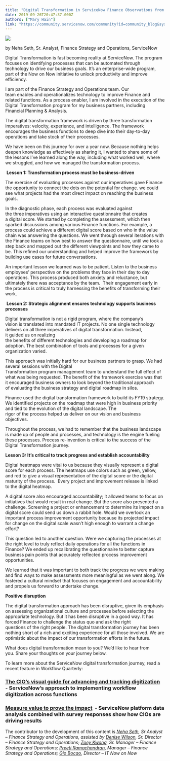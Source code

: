 ```yaml
---
title: "Digital Transformation in ServiceNow Finance Observations from the front lines"
date: 2019-09-26T20:47:37.000Z
authors: ["Mary Hain"]
link: "https://community.servicenow.com/community?id=community_blog&sys_id=6b78d7ba1b08cc58d01143f6fe4bcb9c"
---
```

<p style="text-align: left;"><strong><img style="max-width: 100%; max-height: 480px;" src="https://community.servicenow.com/48081f321b08cc58d01143f6fe4bcb4e.iix" /></strong></p>
<p>by Neha Seth, Sr. Analyst, Finance Strategy and Operations, ServiceNow </p>
<p>Digital Transformation is fast becoming reality at ServiceNow. The program focuses on identifying processes that can be automated through technology to drive our business goals. It’s an enterprise-wide program, part of the Now on Now initiative to unlock productivity and improve efficiency.  </p>
<p>I am part of the Finance Strategy and Operations team. Our team enables and operationalizes technology to improve Finance and related functions. As a process enabler, I am involved in the execution of the Digital Transformation program for my business partners, including Financial Planning &amp; Analysis.</p>
<p>The digital transformation framework is driven by three transformation imperatives: velocity, experience, and intelligence. The framework encourages the business functions to deep dive into their day-to-day operations and take stock of their processes.</p>
<p>We have been on this journey for over a year now. Because nothing helps deepen knowledge as effectively as sharing it, I wanted to share some of the lessons I’ve learned along the way, including what worked well, where we struggled, and how we managed the transformation process. </p>
<p> <strong>Lesson 1: Transformation process must be business-driven </strong></p>
<p>The exercise of evaluating processes against our imperatives gave Finance the opportunity to connect the dots on the potential for change. we could see what projects had the most direct impact on reaching the business goals.  </p>
<p>In the diagnostic phase, each process was evaluated against the three imperatives using an interactive questionnaire that creates a digital score. We started by completing the assessment, which then sparked discussions among various Finance functions. For example, a process could achieve a different digital score based on who in the value chain was answering the questions. We went through several iterations with the Finance teams on how best to answer the questionnaire, until we took a step back and mapped out the different viewpoints and how they came to be. This refined our understanding and helped improve the framework by building use cases for future conversations.</p>
<p>An important lesson we learned was to be patient. Listen to the business employees’ perspective on the problems they face in their day to day operations. This process produced both anxiety and reluctance, but ultimately there was acceptance by the team.  Their engagement early in the process is critical to truly harnessing the benefits of transforming their work.</p>
<p> <strong>Lesson 2: Strategic alignment ensures technology supports business processes</strong></p>
<p>Digital transformation is not a rigid program, where the company’s vision is translated into mandated IT projects. No one single technology delivers on all three imperatives of digital transformation. Instead, it guided us on realizing the benefits of different technologies and developing a roadmap for adoption. The best combination of tools and processes for a given organization varied. </p>
<p>This approach was initially hard for our business partners to grasp. We had several sessions with the Digital Transformation program management team to understand the full effect of what was being requested. The benefit of the framework exercise was that it encouraged business owners to look beyond the traditional approach of evaluating the business strategy and digital roadmap in silos.  </p>
<p>Finance used the digital transformation framework to build its FY19 strategy. We identified projects on the roadmap that were high in business priority and tied to the evolution of the digital landscape. The rigor of the process helped us deliver on our vision and business objectives. </p>
<p>Throughout the process, we had to remember that the business landscape is made up of people and processes, and technology is the engine fueling these processes. Process re-invention is critical to the success of the Digital Transformation journey.</p>
<p><strong>Lesson 3: It’s critical to track progress and establish accountability</strong></p>
<p>Digital heatmaps were vital to us because they visually represent a digital score for each process. The heatmaps use colors such as green, yellow, and red to give a visual representation of the digital score or the digital maturity of the process.  Every project and improvement release is linked to the digital heatmap.   </p>
<p>A digital score also encouraged accountability; it allowed teams to focus on initiatives that would result in real change. But the score also presented a challenge. Screening a project or enhancement to determine its impact on a digital score could send us down a rabbit hole. Would we overlook an important process improvement opportunity because its projected impact for change on the digital scale wasn’t high enough to warrant a change effort?  </p>
<p>This question led to another question. Were we capturing the processes at the right level to truly reflect daily operations for all the functions in Finance? We ended up recalibrating the questionnaire to better capture business pain points that accurately reflected process improvement opportunities. </p>
<p>We learned that it was important to both track the progress we were making and find ways to make assessments more meaningful as we went along. We fostered a cultural mindset that focuses on engagement and accountability and propels us forward to undertake change.</p>
<p><strong>Positive disruption</strong><strong> </strong></p>
<p>The digital transformation approach has been disruptive, given its emphasis on assessing organizational culture and processes before selecting the appropriate technology. But it has been disruptive in a good way. It has forced Finance to challenge the status quo and ask the right questions of the right people. The digital transformation journey has been nothing short of a rich and exciting experience for all those involved. We are optimistic about the impact of our transformation efforts in the future. </p>
<p>What does digital transformation mean to you? We’d like to hear from you. Share your thoughts on your journey below.   </p>
<p>To learn more about the ServiceNow digital transformation journey, read a recent feature in Workflow Quarterly:</p>
<h3><a href="https://workflow.servicenow.com/quarterly/issue/3/digitization-process-toolkit" rel="nofollow">The CIO’s visual guide for advancing and tracking digitization</a>  - ServiceNow’s approach to implementing workflow digitization across functions</h3>
<h3><a href="https://workflow.servicenow.com/quarterly/issue/3/benefits-of-digitization-automation/" rel="nofollow">Measure value to prove the impact</a>  - ServiceNow platform data analysis combined with survey responses show how CIOs are driving results</h3>
<p>The contributor to the development of this content is <em><u>Neha Seth</u>, Sr Analyst – Finance Strategy and Operations, assisted by <u>Denise Wilson</u>, Sr. Director – Finance Strategy and Operations; <u>Zoey Kwong</u>, Sr. Manager – Finance Strategy and Operations; <u>Preeti Ramachandran</u>, Manager – Finance Strategy and Operations; <u>Gio Bocao</u>, Director – IT Now on Now</em></p>
<p> </p>
<p> </p>
<p> </p>